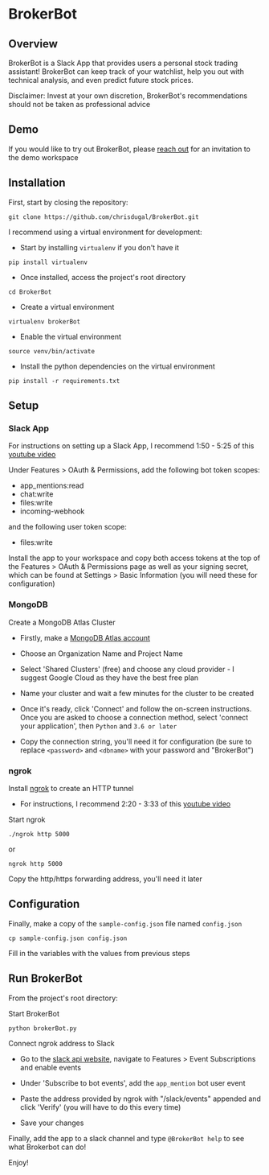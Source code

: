 # BrokerBot

## Overview
BrokerBot is a Slack App that provides users a personal stock trading assistant! BrokerBot can keep track of your watchlist, help you out with technical analysis, and even predict future stock prices.

Disclaimer: Invest at your own discretion, BrokerBot's recommendations should not be taken as professional advice

## Demo

If you would like to try out BrokerBot, please [reach out](mailto:cdugal@uwaterloo.ca) for an invitation to the demo workspace

## Installation

First, start by closing the repository:

```
git clone https://github.com/chrisdugal/BrokerBot.git
```

I recommend using a virtual environment for development:

- Start by installing `virtualenv` if you don't have it
```
pip install virtualenv
```

- Once installed, access the project's root directory
```
cd BrokerBot
```

- Create a virtual environment
```
virtualenv brokerBot
```

- Enable the virtual environment
```
source venv/bin/activate
```

- Install the python dependencies on the virtual environment
```
pip install -r requirements.txt
```

## Setup

### Slack App

For instructions on setting up a Slack App, I recommend 1:50 - 5:25 of this [youtube video](https://youtu.be/KJ5bFv-IRFM?t=110)

Under Features > OAuth & Permissions, add the following bot token scopes: 
- app_mentions:read
- chat:write
- files:write
- incoming-webhook

and the following user token scope: 
- files:write

Install the app to your workspace and copy both access tokens at the top of the Features > OAuth & Permissions page as well as your signing secret, which can be found at Settings > Basic Information (you will need these for configuration)

### MongoDB

Create a MongoDB Atlas Cluster

- Firstly, make a [MongoDB Atlas account](https://www.mongodb.com/cloud/atlas)

- Choose an Organization Name and Project Name

- Select 'Shared Clusters' (free) and choose any cloud provider - I suggest Google Cloud as they have the best free plan

- Name your cluster and wait a few minutes for the cluster to be created

- Once it's ready, click 'Connect' and follow the on-screen instructions. Once you are asked to choose a connection method, select 'connect your application', then `Python` and `3.6 or later`

- Copy the connection string, you'll need it for configuration (be sure to replace `<password>` and `<dbname>` with your password and "BrokerBot")

### ngrok

Install [ngrok](https://ngrok.com/) to create an HTTP tunnel
- For instructions, I recommend 2:20 - 3:33 of this [youtube video](https://youtu.be/6gHvqXrfjuo?t=140)

Start ngrok
```
./ngrok http 5000
```
or
```
ngrok http 5000
```
Copy the http/https forwarding address, you'll need it later

## Configuration

Finally, make a copy of the `sample-config.json` file named `config.json`
```
cp sample-config.json config.json
```

Fill in the variables with the values from previous steps

## Run BrokerBot

From the project's root directory:

Start BrokerBot
```
python brokerBot.py
```

Connect ngrok address to Slack

- Go to the [slack api website](https://api.slack.com/apps/), navigate to Features > Event Subscriptions and enable events

- Under 'Subscribe to bot events', add the `app_mention` bot user event 

- Paste the address provided by ngrok with "/slack/events" appended and click 'Verify' (you will have to do this every time)

- Save your changes

Finally, add the app to a slack channel and type `@BrokerBot help` to see what Brokerbot can do! 

Enjoy!


